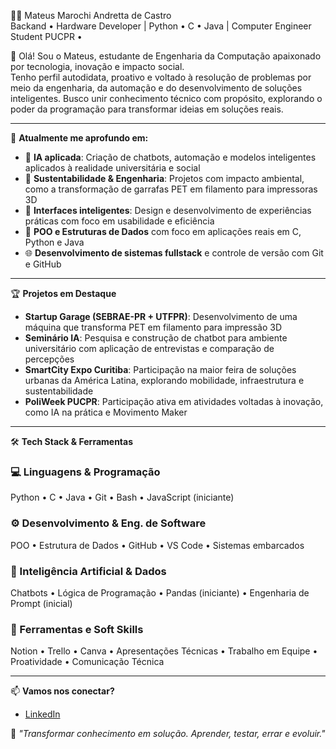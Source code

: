👨‍💻 Mateus Marochi Andretta de Castro  
Backand • Hardware Developer | Python • C • Java | Computer Engineer Student PUCPR •

🚀 Olá! Sou o Mateus, estudante de Engenharia da Computação apaixonado por tecnologia, inovação e impacto social.  
Tenho perfil autodidata, proativo e voltado à resolução de problemas por meio da engenharia, da automação e do desenvolvimento de soluções inteligentes.
Busco unir conhecimento técnico com propósito, explorando o poder da programação para transformar ideias em soluções reais.

---

🧠 **Atualmente me aprofundo em:**
- 🤖 **IA aplicada**: Criação de chatbots, automação e modelos inteligentes aplicados à realidade universitária e social  
- 🔁 **Sustentabilidade & Engenharia**: Projetos com impacto ambiental, como a transformação de garrafas PET em filamento para impressoras 3D  
- 💬 **Interfaces inteligentes**: Design e desenvolvimento de experiências práticas com foco em usabilidade e eficiência  
- 🧪 **POO e Estruturas de Dados** com foco em aplicações reais em C, Python e Java  
- 🌐 **Desenvolvimento de sistemas fullstack** e controle de versão com Git e GitHub  

---

🏆 **Projetos em Destaque**
- **Startup Garage (SEBRAE-PR + UTFPR)**: Desenvolvimento de uma máquina que transforma PET em filamento para impressão 3D  
- **Seminário IA**: Pesquisa e construção de chatbot para ambiente universitário com aplicação de entrevistas e comparação de percepções  
- **SmartCity Expo Curitiba**: Participação na maior feira de soluções urbanas da América Latina, explorando mobilidade, infraestrutura e sustentabilidade  
- **PoliWeek PUCPR**: Participação ativa em atividades voltadas à inovação, como IA na prática e Movimento Maker

---

🛠️ **Tech Stack & Ferramentas**

### 💻 Linguagens & Programação
Python • C • Java • Git • Bash • JavaScript (iniciante)

### ⚙️ Desenvolvimento & Eng. de Software
POO • Estrutura de Dados • GitHub • VS Code • Sistemas embarcados

### 🤖 Inteligência Artificial & Dados
Chatbots • Lógica de Programação • Pandas (iniciante) • Engenharia de Prompt (inicial)

### 🎯 Ferramentas e Soft Skills
Notion • Trello • Canva • Apresentações Técnicas • Trabalho em Equipe • Proatividade • Comunicação Técnica

---

📫 **Vamos nos conectar?**
- [LinkedIn](https://www.linkedin.com/in/mateus-marochi-andretta-de-castro/)  


🧩 _"Transformar conhecimento em solução. Aprender, testar, errar e evoluir."_  
